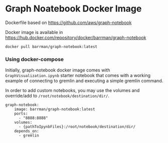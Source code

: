 # Graph Noatebook Docker Image

Dockerfile based on https://github.com/aws/graph-notebook

Docker image is available in https://hub.docker.com/repository/docker/barrman/graph-notebook

`docker pull barrman/graph-notebook:latest`

### Using docker-compose
Initially, graph-notebook docker image comes with `GraphVisualization.ipynb` starter notebook that comes with a working example of connecting to gremlin and executing a simple gremlin command.

In order to add custom notebooks, you may use the volumes and override/add to `/root/notebook/destination/dir/`.
```
graph-notebook:
    image: barrman/graph-notebook:latest
    ports:
      - "8888:8888"
    volumes:
      - {pathToIpynbFiles}:/root/notebook/destination/dir/
    depends_on:
      - gremlin
```